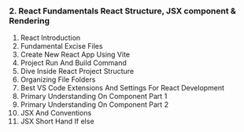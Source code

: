 ### 2. React Fundamentals React Structure, JSX component & Rendering

1. React Introduction
2. Fundamental Excise Files
3. Create New React App Using Vite
4. Project Run And Build Command
5. Dive Inside React Project Structure
6. Organizing File Folders
7. Best VS Code Extensions And Settings For React Development
8. Primary Understanding On Component Part 1
9. Primary Understanding On Component Part 2
10. JSX And Conventions
11. JSX Short Hand If else
